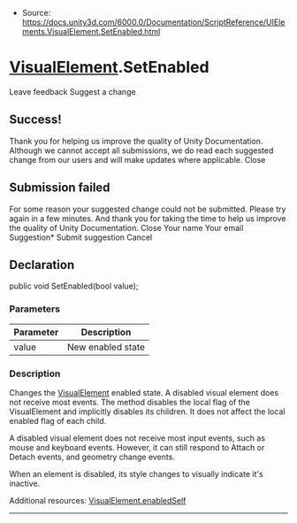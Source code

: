 * Source: https://docs.unity3d.com/6000.0/Documentation/ScriptReference/UIElements.VisualElement.SetEnabled.html

#  [VisualElement](https://docs.unity3d.com/6000.0/Documentation/ScriptReference/UIElements.VisualElement.html).SetEnabled
Leave feedback
Suggest a change
## Success!
Thank you for helping us improve the quality of Unity Documentation. Although we cannot accept all submissions, we do read each suggested change from our users and will make updates where applicable.
Close
## Submission failed
For some reason your suggested change could not be submitted. Please <a>try again</a> in a few minutes. And thank you for taking the time to help us improve the quality of Unity Documentation.
Close
Your name Your email Suggestion* Submit suggestion
Cancel
## Declaration
public void SetEnabled(bool value); 
### Parameters
Parameter | Description  
---|---  
value | New enabled state  
### Description
Changes the [VisualElement](https://docs.unity3d.com/6000.0/Documentation/ScriptReference/UIElements.VisualElement.html) enabled state. A disabled visual element does not receive most events. 
The method disables the local flag of the VisualElement and implicitly disables its children. It does not affect the local enabled flag of each child.   
  
A disabled visual element does not receive most input events, such as mouse and keyboard events. However, it can still respond to Attach or Detach events, and geometry change events.   
  
When an element is disabled, its style changes to visually indicate it's inactive.   
  
Additional resources: [VisualElement.enabledSelf](https://docs.unity3d.com/6000.0/Documentation/ScriptReference/UIElements.VisualElement-enabledSelf.html)
* * *
